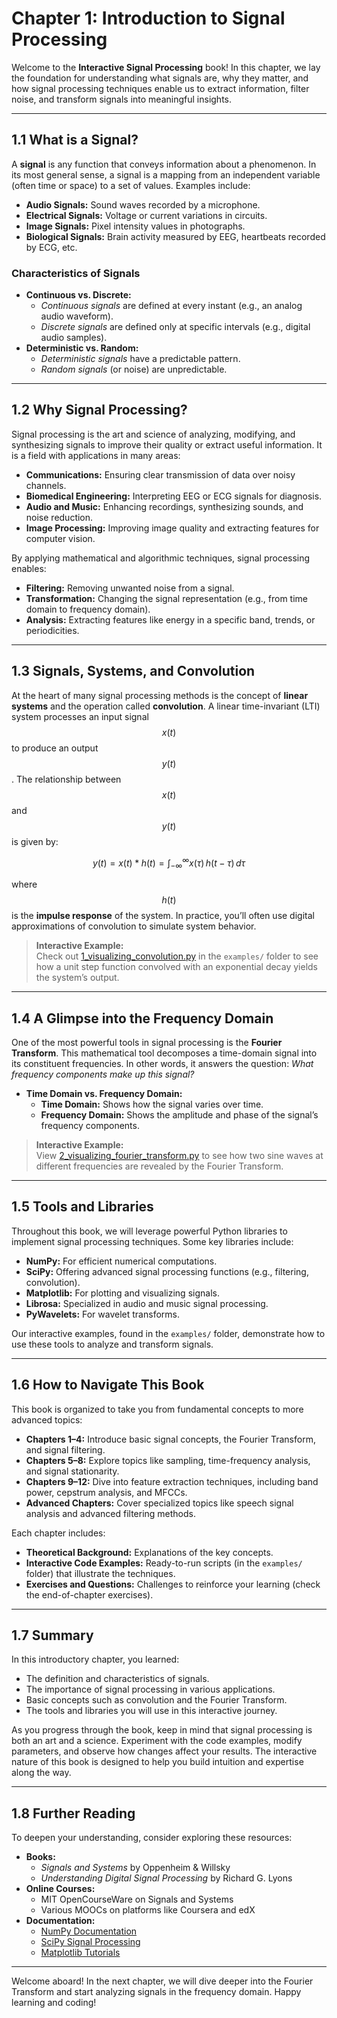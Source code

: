 # Chapter 1: Introduction to Signal Processing

Welcome to the **Interactive Signal Processing** book! In this chapter, we lay the foundation for understanding what signals are, why they matter, and how signal processing techniques enable us to extract information, filter noise, and transform signals into meaningful insights.

---

## 1.1 What is a Signal?

A **signal** is any function that conveys information about a phenomenon. In its most general sense, a signal is a mapping from an independent variable (often time or space) to a set of values. Examples include:

- **Audio Signals:** Sound waves recorded by a microphone.
- **Electrical Signals:** Voltage or current variations in circuits.
- **Image Signals:** Pixel intensity values in photographs.
- **Biological Signals:** Brain activity measured by EEG, heartbeats recorded by ECG, etc.

### Characteristics of Signals
- **Continuous vs. Discrete:**  
  - *Continuous signals* are defined at every instant (e.g., an analog audio waveform).
  - *Discrete signals* are defined only at specific intervals (e.g., digital audio samples).
- **Deterministic vs. Random:**  
  - *Deterministic signals* have a predictable pattern.
  - *Random signals* (or noise) are unpredictable.

---

## 1.2 Why Signal Processing?

Signal processing is the art and science of analyzing, modifying, and synthesizing signals to improve their quality or extract useful information. It is a field with applications in many areas:
- **Communications:** Ensuring clear transmission of data over noisy channels.
- **Biomedical Engineering:** Interpreting EEG or ECG signals for diagnosis.
- **Audio and Music:** Enhancing recordings, synthesizing sounds, and noise reduction.
- **Image Processing:** Improving image quality and extracting features for computer vision.

By applying mathematical and algorithmic techniques, signal processing enables:
- **Filtering:** Removing unwanted noise from a signal.
- **Transformation:** Changing the signal representation (e.g., from time domain to frequency domain).
- **Analysis:** Extracting features like energy in a specific band, trends, or periodicities.

---

## 1.3 Signals, Systems, and Convolution

At the heart of many signal processing methods is the concept of **linear systems** and the operation called **convolution**. A linear time-invariant (LTI) system processes an input signal $$x(t)$$ to produce an output $$y(t)$$. The relationship between $$x(t) $$ and $$y(t)$$ is given by:

$$
y(t) = x(t) * h(t) = \int_{-\infty}^{\infty} x(\tau) \, h(t - \tau) \, d\tau
$$

where $$h(t)$$ is the **impulse response** of the system. In practice, you’ll often use digital approximations of convolution to simulate system behavior.

> **Interactive Example:**  
> Check out [1_visualizing_convolution.py](./examples/1_visualizing_convolution.py) in the `examples/` folder to see how a unit step function convolved with an exponential decay yields the system’s output.

---

## 1.4 A Glimpse into the Frequency Domain

One of the most powerful tools in signal processing is the **Fourier Transform**. This mathematical tool decomposes a time-domain signal into its constituent frequencies. In other words, it answers the question: *What frequency components make up this signal?*

- **Time Domain vs. Frequency Domain:**  
  - **Time Domain:** Shows how the signal varies over time.
  - **Frequency Domain:** Shows the amplitude and phase of the signal’s frequency components.

> **Interactive Example:**  
> View [2_visualizing_fourier_transform.py](./examples/2_visualizing_fourier_transform.py) to see how two sine waves at different frequencies are revealed by the Fourier Transform.

---

## 1.5 Tools and Libraries

Throughout this book, we will leverage powerful Python libraries to implement signal processing techniques. Some key libraries include:

- **NumPy:** For efficient numerical computations.
- **SciPy:** Offering advanced signal processing functions (e.g., filtering, convolution).
- **Matplotlib:** For plotting and visualizing signals.
- **Librosa:** Specialized in audio and music signal processing.
- **PyWavelets:** For wavelet transforms.

Our interactive examples, found in the `examples/` folder, demonstrate how to use these tools to analyze and transform signals.

---

## 1.6 How to Navigate This Book

This book is organized to take you from fundamental concepts to more advanced topics:
- **Chapters 1–4:** Introduce basic signal concepts, the Fourier Transform, and signal filtering.
- **Chapters 5–8:** Explore topics like sampling, time-frequency analysis, and signal stationarity.
- **Chapters 9–12:** Dive into feature extraction techniques, including band power, cepstrum analysis, and MFCCs.
- **Advanced Chapters:** Cover specialized topics like speech signal analysis and advanced filtering methods.

Each chapter includes:
- **Theoretical Background:** Explanations of the key concepts.
- **Interactive Code Examples:** Ready-to-run scripts (in the `examples/` folder) that illustrate the techniques.
- **Exercises and Questions:** Challenges to reinforce your learning (check the end-of-chapter exercises).

---

## 1.7 Summary

In this introductory chapter, you learned:
- The definition and characteristics of signals.
- The importance of signal processing in various applications.
- Basic concepts such as convolution and the Fourier Transform.
- The tools and libraries you will use in this interactive journey.

As you progress through the book, keep in mind that signal processing is both an art and a science. Experiment with the code examples, modify parameters, and observe how changes affect your results. The interactive nature of this book is designed to help you build intuition and expertise along the way.

---

## 1.8 Further Reading

To deepen your understanding, consider exploring these resources:
- **Books:**
  - *Signals and Systems* by Oppenheim & Willsky
  - *Understanding Digital Signal Processing* by Richard G. Lyons
- **Online Courses:**
  - MIT OpenCourseWare on Signals and Systems
  - Various MOOCs on platforms like Coursera and edX
- **Documentation:**
  - [NumPy Documentation](https://numpy.org/doc/)
  - [SciPy Signal Processing](https://docs.scipy.org/doc/scipy/reference/signal.html)
  - [Matplotlib Tutorials](https://matplotlib.org/stable/tutorials/index.html)

---

Welcome aboard! In the next chapter, we will dive deeper into the Fourier Transform and start analyzing signals in the frequency domain. Happy learning and coding!
